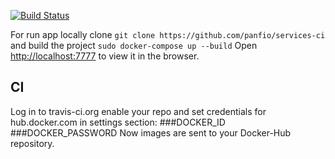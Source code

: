 [![Build Status](https://travis-ci.org/panfio/services-ci.svg?branch=master)](https://travis-ci.org/panfio/services-ci)

For run app locally clone `git clone https://github.com/panfio/services-ci` and build the project `sudo docker-compose up --build`
Open [http://localhost:7777](http://localhost:7777) to view it in the browser.

## CI
Log in to travis-ci.org enable your repo and set credentials for hub.docker.com in settings section:
###DOCKER_ID
###DOCKER_PASSWORD
Now images are sent to your Docker-Hub repository.
